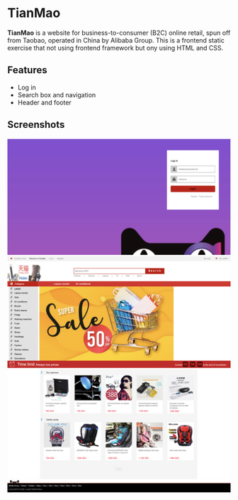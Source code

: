 # TianMao
**TianMao** is a website for business-to-consumer (B2C) online retail, spun off from Taobao, operated in China by Alibaba Group.
This is a frontend static exercise that not using frontend framework but ony using HTML and CSS. 

## Features 
- Log in 
- Search box and navigation 
- Header and footer

## Screenshots 
![screenshot1](screenshot/screenshot1.png) 
![screenshot1](screenshot/screenshots2.png)
![screenshot1](screenshot/screenshots3.png)
